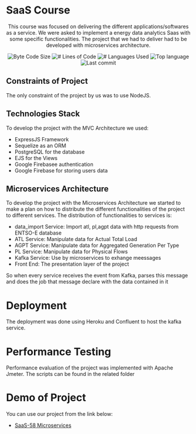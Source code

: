 # SaaS Course

<p align="center">This course was focused on delivering the different applications/softwares as a service. We were asked to implement a energy data analytics Saas with some specific functionalities. The project that we had to deliver had to be developed with microservices architecture.</p>

<p align="center">
	<img alt="Byte Code Size" src="https://img.shields.io/github/languages/code-size/ChristosHadjichristofi/SaaS77-NTUA?color=red" />
	<img alt="# Lines of Code" src="https://img.shields.io/tokei/lines/github/ChristosHadjichristofi/SaaS77-NTUA?color=red" />
	<img alt="# Languages Used" src="https://img.shields.io/github/languages/count/ChristosHadjichristofi/SaaS77-NTUA?color=yellow" />
	<img alt="Top language" src="https://img.shields.io/github/languages/top/ChristosHadjichristofi/SaaS77-NTUA?color=yellow" />
	<img alt="Last commit" src="https://img.shields.io/github/last-commit/ChristosHadjichristofi/SaaS77-NTUA?color=important" />
</p>

## Constraints of Project
The only constraint of the project by us was to use NodeJS.

## Technologies Stack
To develop the project with the MVC Architecture we used:
* ExpressJS Framework
* Sequelize as an ORM
* PostgreSQL for the database
* EJS for the Views
* Google Firebasee authentication
* Google Firebase for storing users data

## Microservices Architecture
To develop the project with the Microservices Architecture we started to make a plan on how to distribute the different functionalities of the project to different services. The distribution of functionalities to services is:
* data_import Service: Import atl, pl,agpt data with http requests from ENTSO-E database
* ATL Service: Manipulate data for Actual Total Load
* AGPT Service: Manipulate data for Aggregated Generation Per Type
* PL Service: Manipulate data for Physical Flows
* Kafka Service: Use by microservices to exhange meessages
* Front End: The presentation layer of the project


So when every service receives the event from Kafka, parses this message and does the job that message declare with the data contained in it

# Deployment
The deployment was done using Heroku and Confluent to host the kafka service. 

# Performance Testing
Performance evaluation of the project was implemented with Apache Jmeter. The scripts can be found in the related folder

# Demo of Project
You can use our project from the link below:
* [SaaS-58 Microservices](https://saas-58-ui1.herokuapp.com/)
